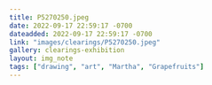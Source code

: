 ```yaml
---
title: P5270250.jpeg
date: 2022-09-17 22:59:17 -0700
dateadded: 2022-09-17 22:59:17 -0700
link: "images/clearings/P5270250.jpeg"
gallery: clearings-exhibition
layout: img_note
tags: ["drawing", "art", "Martha", "Grapefruits"]
--- 
```

